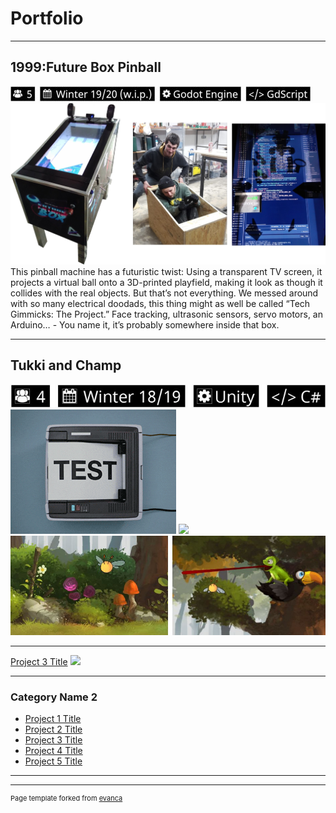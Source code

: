 # Portfolio

---
## 1999:Future Box Pinball
<img src="images/future_box_tags_small.jpg?raw=true"/>
<img src="images/future_box_thumbnail.jpg?raw=true"/>
This pinball machine has a futuristic twist: Using a transparent TV screen, it projects a virtual ball onto a 3D-printed playfield, making it look as though it collides with the real objects. But that’s not everything. We messed around with so many electrical doodads, this thing might as well be called “Tech Gimmicks: The Project.” Face tracking,  ultrasonic sensors, servo motors, an Arduino… - You name it, it’s probably somewhere inside that box. 

---
## Tukki and Champ
<img src="images/tukki_and_champ_tags_small.jpg?raw=true"/>
<img src="images/test.gif?raw=true"/>
<img src="https://www.dropbox.com/s/m1as1cxbpr200g2/tukki_and_champ_gameplay.gif?raw=true"/>
<img src="images/tukki_and_champ_thumbnails.jpg?raw=true"/>

---
[Project 3 Title](http://example.com/)
<img src="images/dummy_thumbnail.jpg?raw=true"/>

---

### Category Name 2

- [Project 1 Title](http://example.com/)
- [Project 2 Title](http://example.com/)
- [Project 3 Title](http://example.com/)
- [Project 4 Title](http://example.com/)
- [Project 5 Title](http://example.com/)

---




---
<p style="font-size:11px">Page template forked from <a href="https://github.com/evanca/quick-portfolio">evanca</a></p>
<!-- Remove above link if you don't want to attibute -->
